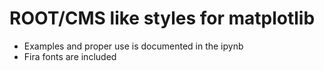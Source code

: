 # ROOT/CMS like styles for matplotlib
- Examples and proper use is documented in the ipynb
- Fira fonts are included
